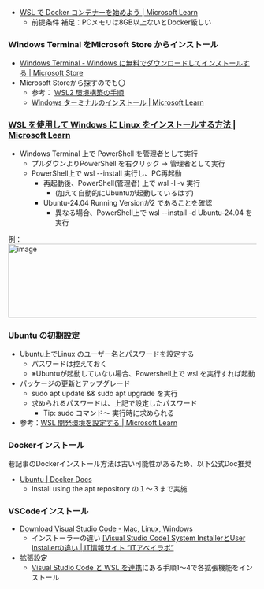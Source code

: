 

- [WSL で Docker コンテナーを始めよう \| Microsoft Learn](https://learn.microsoft.com/ja-jp/windows/wsl/tutorials/wsl-containers)
	- 前提条件 補足：PCメモリは8GB以上ないとDocker厳しい


### Windows Terminal をMicrosoft Store からインストール
- [Windows Terminal - Windows に無料でダウンロードしてインストールする \| Microsoft Store](https://apps.microsoft.com/detail/9n0dx20hk701?hl=ja-JP&gl=JP)
- Microsoft Storeから探すのでも〇
	- 参考： [WSL2 環境構築の手順](https://zenn.dev/tatsujin/articles/6938b76c084e4d)
	- [Windows ターミナルのインストール \| Microsoft Learn](https://learn.microsoft.com/ja-jp/windows/terminal/install)

### [WSL を使用して Windows に Linux をインストールする方法 \| Microsoft Learn](https://learn.microsoft.com/ja-jp/windows/wsl/install)
- Windows Terminal 上で PowerShell を管理者として実行
	- プルダウンよりPowerShell を右クリック → 管理者として実行
	- PowerShell上で wsl --install 実行し、PC再起動
		- 再起動後、PowerShell(管理者)  上で wsl -l -v 実行
			- (加えて自動的にUbuntuが起動しているはず)
		- Ubuntu-24.04 Running Versionが2 であることを確認
			- 異なる場合、PowerShell上で wsl --install -d Ubuntu-24.04 を実行

例：
<img width="561" height="150" alt="image" src="https://github.com/user-attachments/assets/6f80551c-5432-4bad-814e-37ac79be2517" />


### Ubuntu の初期設定
- Ubuntu上でLinux のユーザー名とパスワードを設定する
	- パスワードは控えておく
	- ※Ubuntuが起動していない場合、Powershell上で wsl を実行すれば起動
- パッケージの更新とアップグレード
	- sudo apt update && sudo apt upgrade を実行
	- 求められるパスワードは、上記で設定したパスワード
		- Tip: sudo コマンド～ 実行時に求められる
- 参考：[WSL 開発環境を設定する \| Microsoft Learn](https://learn.microsoft.com/ja-jp/windows/wsl/setup/environment#set-up-your-linux-username-and-password)

### Dockerインストール
巷記事のDockerインストール方法は古い可能性があるため、以下公式Doc推奨
- [Ubuntu \| Docker Docs](https://docs.docker.com/engine/install/ubuntu/#install-using-the-convenience-script)
	- Install using the apt repository の１～３まで実施

### VSCodeインストール
- [Download Visual Studio Code - Mac, Linux, Windows](https://code.visualstudio.com/download)
	- インストーラーの違い [\[Visual Studio Code\] System InstallerとUser Installerの違い \| IT情報サイト ”ITアベイラボ”](https://shinmeisha.co.jp/newsroom/2021/03/27/visual-studio-code-system-installer%E3%81%A8user-installer%E3%81%AE%E9%81%95%E3%81%84/)
- 拡張設定
	- [Visual Studio Code と WSL を連携](https://www.drill-lancer.com/windows10_wsl2_almalinux9_wp-env.html#:~:text=%E8%B5%B7%E5%8B%95%E3%81%97%E3%81%BE%E3%81%99%E3%80%82-,Visual%20Studio%20Code%20%E3%81%A8%20WSL%20%E3%82%92%E9%80%A3%E6%90%BA,-%E3%81%93%E3%82%8C%E3%81%8B%E3%82%89%20Visual%20Studio)にある手順1～4で各拡張機能をインストール



